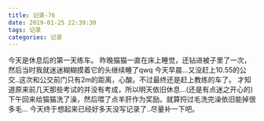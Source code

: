 ```yaml
---
title: 记录-76
date: 2019-01-25 22:39:30
tags: 记录
categories: 记录
---
```

今天是休息后的第一天练车。
昨晚猫猫一直在床上睡觉，还钻进被子里了一次，然后当时我就迷迷糊糊摸着它的头继续睡了qwq
今天早晨...又没赶上10.55的公交..这次和公交前门只有2m的距离，心酸。不过最终还是赶上教练的车了。
才知道原来前几天那些考试的并没有考成，所以明天依旧休息...(还是有点迷之开心的)
下午回来给猫猫洗了澡，然后喂了点羊肝作为奖励。就算捋过毛洗完澡依旧能掉很多毛...
今天终于想起来已经好多天没写记录了..尽量补一下吧。